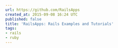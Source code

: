 ```yaml
---
url: https://github.com/RailsApps
created_at: 2015-09-08 16:24 UTC
published: false
title: 'RailsApps: Rails Examples and Tutorials'
tags:
- rails
- ruby
---
```



